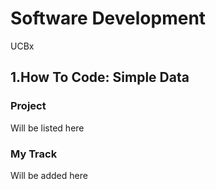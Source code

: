 # Software Development
UCBx

## 1.How To Code: Simple Data
###  Project
  Will be listed here
### My Track
  Will be added here

